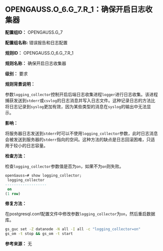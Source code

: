 **<font size="5">OPENGAUSS.O_6.G_7.R_1：确保开启日志收集器</font>**

**配置组ID：**
OPENGAUSS.G_7

**配置组名称:**
错误报告和日志配置

**规则ID：**
OPENGAUSS.O_6.G_7.R_1

**规则名称：**
确保开启日志收集器

**级别：**
要求

**规则背景说明：**

参数`logging_collector`控制开启后端日志收集进程`logger`进行日志收集。该进程捕获发送到`stderr`或`csvlog`的日志消息并写入日志文件。这种记录日志的方法比将日志记录到`syslog`更加有效，因为某些类型的消息在`syslog`的输出中无法显示。

**影响：**

将服务器日志发送到`stderr`时可以不使用`logging_collector`参数，此时日志消息会被发送到服务器的`stderr`指向的空间。这种方法的缺点是日志回滚困难，只适用于较小的日志容量。

**检查方法：**

检查`logging_collector`参数值是否为`on`，如果不为`on`则失败。

```sql
openGauss=# show logging_collector;
 logging_collector
-------------------
 on
(1 row)
```

**修复方法：**

在postgresql.conf配置文件中修改参数`logging_collector`为`on`，然后重启数据库。

```bash
gs_guc set -Z datanode -N all -I all -c "logging_collector=on"
gs_om -t stop && gs_om -t start
```

**参考来源：**
无